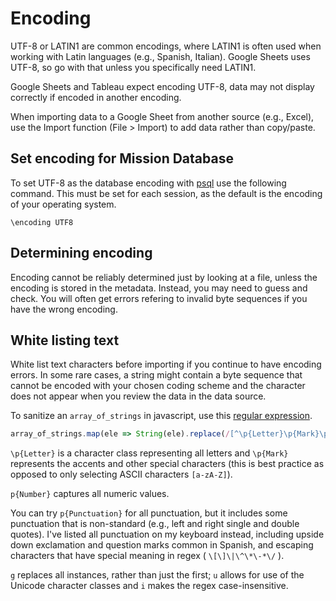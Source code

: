 # Encoding

UTF-8 or LATIN1 are common encodings, where LATIN1 is often used when working with Latin languages (e.g., Spanish, Italian). Google Sheets uses UTF-8, so go with that unless you specifically need LATIN1. 

Google Sheets and Tableau expect encoding UTF-8, data may not display correctly if encoded in another encoding.

When importing data to a Google Sheet from another source (e.g., Excel), use the Import function (File > Import) to add data rather than copy/paste. 

## Set encoding for Mission Database

To set UTF-8 as the database encoding with [psql](psql.md) use the following command. This must be set for each session, as the default is the encoding of your operating system.

```
\encoding UTF8
```

## Determining encoding

Encoding cannot be reliably determined just by looking at a file, unless the encoding is stored in the metadata. Instead, you may need to guess and check. You will often get errors refering to invalid byte sequences if you have the wrong encoding. 

## White listing text

White list text characters before importing if you continue to have encoding errors. In some rare cases, a string might contain a byte sequence that cannot be encoded with your chosen coding scheme and the character does not appear when you review the data in the data source.  

To sanitize an `array_of_strings` in javascript, use this [regular expression](https://www.regular-expressions.info/tutorial.html).

```javascript
array_of_strings.map(ele => String(ele).replace(/[^\p{Letter}\p{Mark}\p{Number}.,<>"'\[\]\|+@\/#!¡$%\^&\*;:{}=\-_`~()?¿\s]/gui, ''))
```

`\p{Letter}` is a character class representing all letters and `\p{Mark}` represents the accents and other special characters (this is best practice as opposed to only selecting ASCII characters `[a-zA-Z]`).

`p{Number}` captures all numeric values. 

You can try `p{Punctuation}` for all punctuation, but it includes some punctuation that is non-standard (e.g., left and right single and double quotes). I've listed all punctuation on my keyboard instead, including upside down exclamation and question marks common in Spanish, and escaping characters that have special meaning in regex ( `\[\]\|\^\*\-*\/` ). 

`g` replaces all instances, rather than just the first; `u` allows for use of the Unicode character classes and `i` makes the regex case-insensitive.